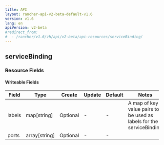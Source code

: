 ```yaml
---
title: API
layout: rancher-api-v2-beta-default-v1.6
version: v1.6
lang: en
apiVersion: v2-beta
#redirect_from:
#  - /rancher/v1.6/zh/api/v2-beta/api-resources/serviceBinding/
---
```


## serviceBinding



### Resource Fields

#### Writeable Fields

Field | Type | Create | Update | Default | Notes
---|---|---|---|---|---
labels | map[string] | Optional | - | - | A map of key value pairs to be used as labels for the serviceBinding
ports | array[string] | Optional | - | - | 



<br>
